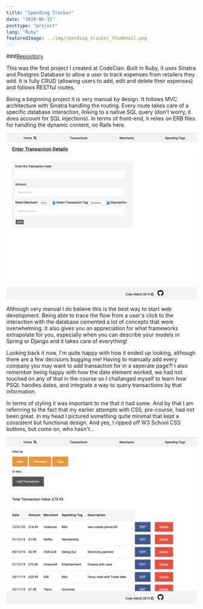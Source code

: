 ```yaml
---
title: "Spending Tracker"
date: "2020-06-15"
posttype: "project"
lang: "Ruby"
featuredImage: ../img/spending_tracker_thumbnail.png
---
```


###[Repository](https://github.com/CodyAbb/world_quiz_group_project)

This was the first project I created at CodeClan. Built in Ruby, it uses Sinatra and Postgres Database to allow a user to track expenses from retailers they add. It is fully CRUD (allowing users to add, edit and delete their expenses) and follows RESTful routes.

Being a beginning project it is very manual by design. It follows MVC architecture with Sinatra handling the routing. Every route takes care of a specific database interaction, linking to a native SQL query (don't worry, it does account for SQL injections). In terms of front-end, it relies on ERB files for handling the dynamic content, no Rails here.

![Form for adding transaction](../img/spending_form.png)

Although very manual I do believe this is the best way to start web development. Being able to trace the flow from a user's click to the interaction with the database cemented a lot of concepts that were overwhelming. It also gives you an appreciation for what frameworks extrapolate for you, especially when you can describe your models in Spring or Django and it takes care of everything!

Looking back it now, I'm quite happy with how it ended up looking, although there are a few decisions bugging me! Having to manually add every company you may want to add transaction for in a seperate page?! I also remember being happy with how the date element worked, we had not touched on any of that in the course so I challanged myself to learn how PSQL handles dates, and integrate a way to query transactions by that information.

In terms of styling it was important to me that it had some. And by that I am referrring to the fact that my earlier attempts with CSS, pre-course, had not been great. In my head I pictured something quite minimal that kept a consistent but functional design. And yes, I ripped off W3 School CSS buttons, but come on, who hasn't...

![Css design](../img/spending_css.png)
